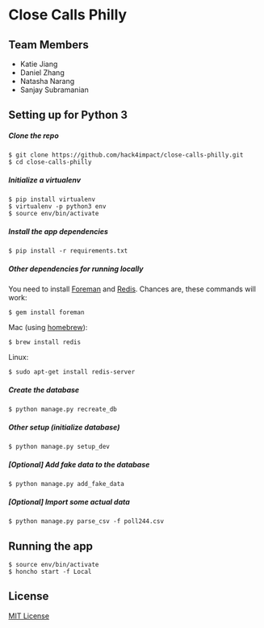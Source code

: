 # Close Calls Philly

## Team Members
* Katie Jiang
* Daniel Zhang
* Natasha Narang
* Sanjay Subramanian

## Setting up for Python 3

#####  Clone the repo

```
$ git clone https://github.com/hack4impact/close-calls-philly.git
$ cd close-calls-philly
```

##### Initialize a virtualenv

```
$ pip install virtualenv
$ virtualenv -p python3 env
$ source env/bin/activate
```

##### Install the app dependencies

```
$ pip install -r requirements.txt
```

##### Other dependencies for running locally

You need to install [Foreman](https://ddollar.github.io/foreman/) and [Redis](http://redis.io/). Chances are, these commands will work:

```
$ gem install foreman
```

Mac (using [homebrew](http://brew.sh/)):

```
$ brew install redis
```

Linux:

```
$ sudo apt-get install redis-server
```


##### Create the database

```
$ python manage.py recreate_db
```

##### Other setup (initialize database)

```
$ python manage.py setup_dev
```

##### [Optional] Add fake data to the database

```
$ python manage.py add_fake_data
```

##### [Optional] Import some actual data

```
$ python manage.py parse_csv -f poll244.csv
```

## Running the app

```
$ source env/bin/activate
$ honcho start -f Local
```

## License
[MIT License](LICENSE.md)
